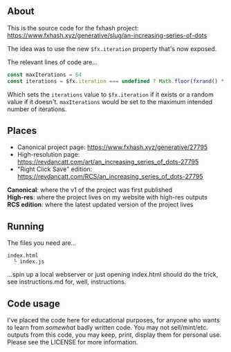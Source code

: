 ## About

This is the source code for the fxhash project: https://www.fxhash.xyz/generative/slug/an-increasing-series-of-dots

The idea was to use the new `$fx.iteration` property that's now exposed.

The relevant lines of code are...

```javascript
const maxIterations = 64
const iterations = $fx.iteration === undefined ? Math.floor(fxrand() * maxIterations) + 1 : $fx.iteration
```

Which sets the `iterations` value to `$fx.iteration` if it exists or a random value if it doesn't. `maxIterations` would be set to the maximum intended number of iterations.

## Places

* Canonical project page: https://www.fxhash.xyz/generative/27795
* High-resolution page: https://revdancatt.com/art/an_increasing_series_of_dots-27795
* "Right Click Save" edition: https://revdancatt.com/RCS/an_increasing_series_of_dots-27795

**Canonical**: where the v1 of the project was first published  
**High-res**: where the project lives on my website with high-res outputs  
**RCS edition**: where the latest updated version of the project lives

## Running

The files you need are...

```
index.html
  ╰ index.js
```

...spin up a local webserver or just opening index.html should do the trick, see instructions.md for, well, instructions.

## Code usage

I've placed the code here for educational purposes, for anyone who wants to learn from _somewhat_ badly written code. You may not sell/mint/etc. outputs from this code, you may keep, print, display them for personal use. Please see the LICENSE for more information.
